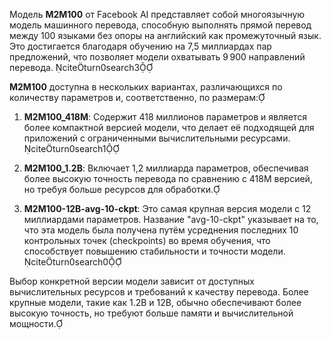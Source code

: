 Модель **M2M100** от Facebook AI представляет собой многоязычную модель машинного перевода, способную выполнять прямой перевод между 100 языками без опоры на английский как промежуточный язык. Это достигается благодаря обучению на 7,5 миллиардах пар предложений, что позволяет модели охватывать 9 900 направлений перевода. citeturn0search3

**M2M100** доступна в нескольких вариантах, различающихся по количеству параметров и, соответственно, по размерам:

1. **M2M100_418M**: Содержит 418 миллионов параметров и является более компактной версией модели, что делает её подходящей для приложений с ограниченными вычислительными ресурсами. citeturn0search1

2. **M2M100_1.2B**: Включает 1,2 миллиарда параметров, обеспечивая более высокую точность перевода по сравнению с 418M версией, но требуя больше ресурсов для обработки.

3. **M2M100-12B-avg-10-ckpt**: Это самая крупная версия модели с 12 миллиардами параметров. Название "avg-10-ckpt" указывает на то, что эта модель была получена путём усреднения последних 10 контрольных точек (checkpoints) во время обучения, что способствует повышению стабильности и точности модели. citeturn0search0

Выбор конкретной версии модели зависит от доступных вычислительных ресурсов и требований к качеству перевода. Более крупные модели, такие как 1.2B и 12B, обычно обеспечивают более высокую точность, но требуют больше памяти и вычислительной мощности. 
